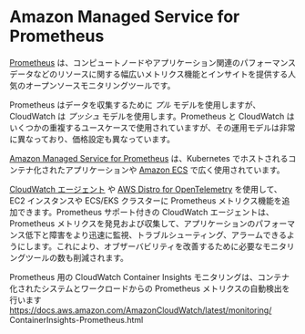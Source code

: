 # Amazon Managed Service for Prometheus

[Prometheus](https://prometheus.io/) は、コンピュートノードやアプリケーション関連のパフォーマンスデータなどのリソースに関する幅広いメトリクス機能とインサイトを提供する人気のオープンソースモニタリングツールです。

Prometheus はデータを収集するために *プル* モデルを使用しますが、CloudWatch は *プッシュ* モデルを使用します。Prometheus と CloudWatch はいくつかの重複するユースケースで使用されていますが、その運用モデルは非常に異なっており、価格設定も異なっています。

[Amazon Managed Service for Prometheus](https://aws.amazon.com/prometheus/) は、Kubernetes でホストされるコンテナ化されたアプリケーションや [Amazon ECS](https://aws.amazon.com/ecs/) で広く使用されています。

[CloudWatch エージェント](../../tools/cloudwatch_agent/) や [AWS Distro for OpenTelemetry](https://aws-otel.github.io/) を使用して、EC2 インスタンスや ECS/EKS クラスターに Prometheus メトリクス機能を追加できます。Prometheus サポート付きの CloudWatch エージェントは、Prometheus メトリクスを発見および収集して、アプリケーションのパフォーマンス低下と障害をより迅速に監視、トラブルシューティング、アラームできるようにします。これにより、オブザーバビリティを改善するために必要なモニタリングツールの数も削減されます。

Prometheus 用の CloudWatch Container Insights モニタリングは、コンテナ化されたシステムとワークロードからの Prometheus メトリクスの自動検出を行います https://docs.aws.amazon.com/AmazonCloudWatch/latest/monitoring/ ContainerInsights-Prometheus.html
